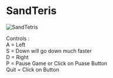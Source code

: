 # SandTeris
![SandTetris](https://github.com/NedasR/SandTeris/assets/129998724/df8cde47-e04d-4d10-9276-10deb82dedce)








Controls :  
A = Left  
S = Down will go down much faster  
D = Right  
P = Pause Game or Click on Puase Button  
Quit = Click on Button  
